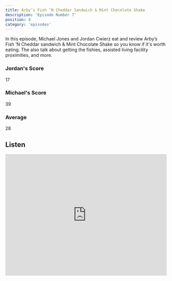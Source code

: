```yaml
---
title: Arby’s Fish ‘N Cheddar Sandwich & Mint Chocolate Shake
description: 'Episode Number 7'
position: 8
category: 'episodes'
---
```


In this episode, Michael Jones and Jordan Cwierz eat and review Arby’s Fish ‘N Cheddar sandwich & Mint Chocolate Shake so you know if it's worth eating. The also talk about getting the fishies, assisted living facility proximities, and more.

### Jordan's Score

17

### Michael's Score

39

### Average

28

## Listen

<iframe src="https://open.spotify.com/embed-podcast/episode/5GGa1imaTHPCCrLwUGIf4g" loading="lazy" style="border: 0; width: 100%; height: 380px;" allow="encrypted-media"></iframe>
